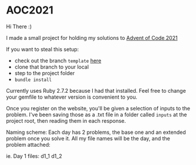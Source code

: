 # AOC2021 

Hi There :) 

I made a small project for holding my solutions to [Advent of Code 2021](https://adventofcode.com/2021) 

If you want to steal this setup: 
- check out the branch `template` [here](https://github.com/Daniel-N-Huss/AOC2021/tree/template)
- clone that branch to your local
- step to the project folder
- `bundle install`

Currently uses Ruby 2.7.2 because I had that installed. Feel free to change your gemfile to whatever version is convenient to you.

Once you register on the website, you'll be given a selection of inputs to the problem.
I've been saving those as a .txt file in a folder called `inputs` at the project root, then reading them
in each response.

Naming scheme:
Each day has 2 problems, the base one and an extended problem once you solve it.
All my file names will be the day, and the problem attached:

ie. Day 1 files:
d1_1
d1_2